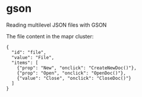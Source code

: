 # gson
Reading multilevel JSON files with GSON

The file content in the mapr cluster:
```
{
  "id": "file",
  "value": "File",
  "items": [
    {"prop": "New", "onclick": "CreateNewDoc()"},
    {"prop": "Open", "onclick": "OpenDoc()"},
    {"value": "Close", "onclick": "CloseDoc()"}
  ]
}
```
